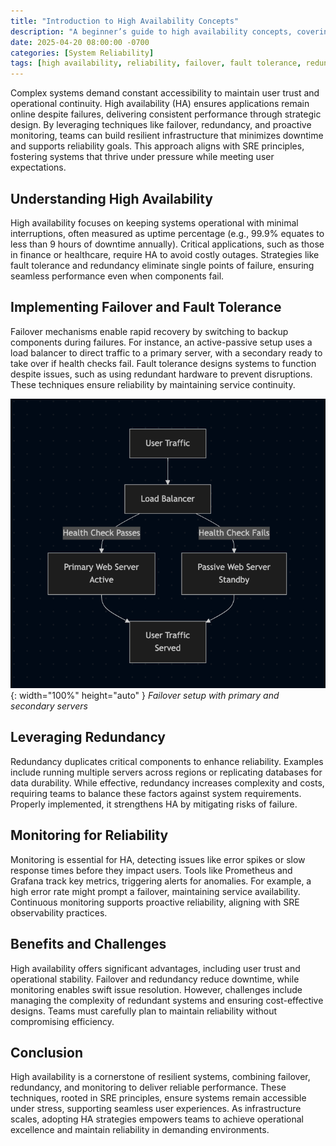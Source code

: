 ```yaml
---
title: "Introduction to High Availability Concepts"
description: "A beginner’s guide to high availability concepts, covering failover, redundancy, and monitoring to build reliable systems with minimal downtime."
date: 2025-04-20 08:00:00 -0700
categories: [System Reliability]
tags: [high availability, reliability, failover, fault tolerance, redundancy, monitoring, prometheus, grafana, system design, capacity planning]
---
```


Complex systems demand constant accessibility to maintain user trust and operational continuity. High availability (HA) ensures applications remain online despite failures, delivering consistent performance through strategic design. By leveraging techniques like failover, redundancy, and proactive monitoring, teams can build resilient infrastructure that minimizes downtime and supports reliability goals. This approach aligns with SRE principles, fostering systems that thrive under pressure while meeting user expectations.

## Understanding High Availability
High availability focuses on keeping systems operational with minimal interruptions, often measured as uptime percentage (e.g., 99.9% equates to less than 9 hours of downtime annually). Critical applications, such as those in finance or healthcare, require HA to avoid costly outages. Strategies like fault tolerance and redundancy eliminate single points of failure, ensuring seamless performance even when components fail.

## Implementing Failover and Fault Tolerance
Failover mechanisms enable rapid recovery by switching to backup components during failures. For instance, an active-passive setup uses a load balancer to direct traffic to a primary server, with a secondary ready to take over if health checks fail. Fault tolerance designs systems to function despite issues, such as using redundant hardware to prevent disruptions. These techniques ensure reliability by maintaining service continuity.

![Desktop View](/assets/img/posts/20250420/failover.png){: width="100%" height="auto" }
_Failover setup with primary and secondary servers_

## Leveraging Redundancy
Redundancy duplicates critical components to enhance reliability. Examples include running multiple servers across regions or replicating databases for data durability. While effective, redundancy increases complexity and costs, requiring teams to balance these factors against system requirements. Properly implemented, it strengthens HA by mitigating risks of failure.

## Monitoring for Reliability
Monitoring is essential for HA, detecting issues like error spikes or slow response times before they impact users. Tools like Prometheus and Grafana track key metrics, triggering alerts for anomalies. For example, a high error rate might prompt a failover, maintaining service availability. Continuous monitoring supports proactive reliability, aligning with SRE observability practices.

## Benefits and Challenges
High availability offers significant advantages, including user trust and operational stability. Failover and redundancy reduce downtime, while monitoring enables swift issue resolution. However, challenges include managing the complexity of redundant systems and ensuring cost-effective designs. Teams must carefully plan to maintain reliability without compromising efficiency.

## Conclusion
High availability is a cornerstone of resilient systems, combining failover, redundancy, and monitoring to deliver reliable performance. These techniques, rooted in SRE principles, ensure systems remain accessible under stress, supporting seamless user experiences. As infrastructure scales, adopting HA strategies empowers teams to achieve operational excellence and maintain reliability in demanding environments.

